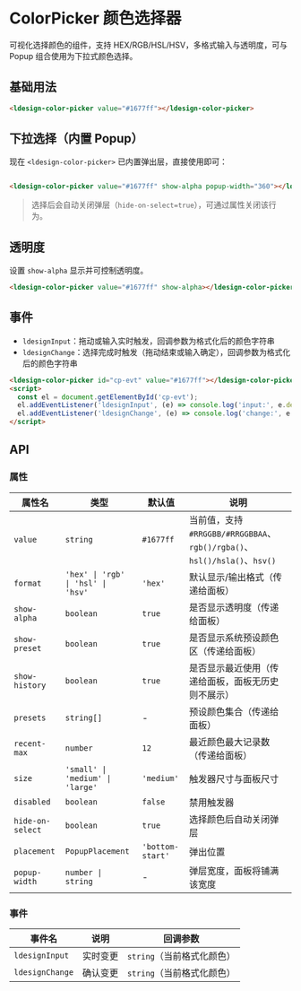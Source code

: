 # ColorPicker 颜色选择器

可视化选择颜色的组件，支持 HEX/RGB/HSL/HSV，多格式输入与透明度，可与 Popup 组合使用为下拉式颜色选择。

## 基础用法

<div class="demo-container">
  <ldesign-color-picker value="#1677ff"></ldesign-color-picker>
</div>

```html
<ldesign-color-picker value="#1677ff"></ldesign-color-picker>
```

## 下拉选择（内置 Popup）

现在 `<ldesign-color-picker>` 已内置弹出层，直接使用即可：

<div class="demo-container" style="display:flex; align-items:center; gap:12px;">
  <ldesign-color-picker value="#1677ff" show-alpha popup-width="360"></ldesign-color-picker>
</div>

```html
<ldesign-color-picker value="#1677ff" show-alpha popup-width="360"></ldesign-color-picker>
```

> 选择后会自动关闭弹层（`hide-on-select=true`），可通过属性关闭该行为。

## 透明度

设置 `show-alpha` 显示并可控制透明度。

<div class="demo-container">
  <ldesign-color-picker value="#1677ff" show-alpha></ldesign-color-picker>
</div>

```html
<ldesign-color-picker value="#1677ff" show-alpha></ldesign-color-picker>
```

## 事件

- `ldesignInput`：拖动或输入实时触发，回调参数为格式化后的颜色字符串
- `ldesignChange`：选择完成时触发（拖动结束或输入确定），回调参数为格式化后的颜色字符串

```html
<ldesign-color-picker id="cp-evt" value="#1677ff"></ldesign-color-picker>
<script>
  const el = document.getElementById('cp-evt');
  el.addEventListener('ldesignInput', (e) => console.log('input:', e.detail));
  el.addEventListener('ldesignChange', (e) => console.log('change:', e.detail));
</script>
```

## API

### 属性

| 属性名 | 类型 | 默认值 | 说明 |
| --- | --- | --- | --- |
| `value` | `string` | `#1677ff` | 当前值，支持 `#RRGGBB/#RRGGBBAA`、`rgb()/rgba()`、`hsl()/hsla()`、`hsv()` |
| `format` | `'hex' \| 'rgb' \| 'hsl' \| 'hsv'` | `'hex'` | 默认显示/输出格式（传递给面板） |
| `show-alpha` | `boolean` | `true` | 是否显示透明度（传递给面板） |
| `show-preset` | `boolean` | `true` | 是否显示系统预设颜色区（传递给面板） |
| `show-history` | `boolean` | `true` | 是否显示最近使用（传递给面板，面板无历史则不展示） |
| `presets` | `string[]` | - | 预设颜色集合（传递给面板） |
| `recent-max` | `number` | `12` | 最近颜色最大记录数（传递给面板） |
| `size` | `'small' \| 'medium' \| 'large'` | `'medium'` | 触发器尺寸与面板尺寸 |
| `disabled` | `boolean` | `false` | 禁用触发器 |
| `hide-on-select` | `boolean` | `true` | 选择颜色后自动关闭弹层 |
| `placement` | `PopupPlacement` | `'bottom-start'` | 弹出位置 |
| `popup-width` | `number \| string` | - | 弹层宽度，面板将铺满该宽度 |

### 事件

| 事件名 | 说明 | 回调参数 |
| --- | --- | --- |
| `ldesignInput` | 实时变更 | `string`（当前格式化颜色） |
| `ldesignChange` | 确认变更 | `string`（当前格式化颜色） |
